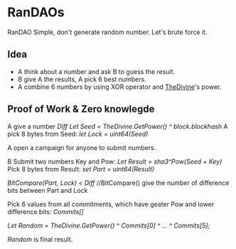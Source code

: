 # RanDAOs
RanDAO Simple, don't generate random number. Let's brute force it.

## Idea

* A think about a number and ask B to guess the result.
* B give A the results, A pick 6 best numbers.
* A combine 6 numbers by using XOR operator and [TheDivine](https://github.com/tad88dev/thedivine)'s power.

## Proof of Work & Zero knowlegde

A give a number *Diff*
*Let Seed = TheDivine.GetPower() ^ block.blockhash*
A pick 8 bytes from Seed: *let Lock = uint64(Seed)*

A open a campaign for anyone to submit numbers.

B Submit two numbers Key and Pow:
*Let Result = sha3^Pow(Seed + Key)*
Pick 8 bytes from Result: *set Part = uint64(Result)*

*BitCompare(Part, Lock) < Diff* //BitCompare() give the number of difference bits between Part and Lock

Pick 6 values from all commitments, which have geater Pow and lower difference bits: *Commits[]*

*Let Random = TheDivine.GetPower() ^ Commits[0] ^ ... ^ Commits[5];*

*Random* is final result. 